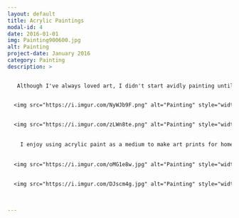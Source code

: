 ```yaml
---
layout: default
title: Acrylic Paintings
modal-id: 4
date: 2016-01-01
img: Painting900600.jpg
alt: Painting
project-date: January 2016
category: Painting
description: >


   Although I've always loved art, I didn't start avidly painting until spring 2016. This first painting pictured above, was my first landscape I ever did in 2016, painted from a photo I took at the Minnesota Landscape Arboretum. 


  <img src="https://i.imgur.com/NyWJb9F.png" alt="Painting" style="width: 80%;"/>
    
    
  <img src="https://i.imgur.com/zLWn8te.png" alt="Painting" style="width: 80%;"/>
  
  
    I enjoy using acrylic paint as a medium to make art prints for home decor as well as painting more traditional abstract, landscape, portrait, and still-life works for hobby.
    
    
  <img src="https://i.imgur.com/oMG1e8w.jpg" alt="Painting" style="width: 80%;"/>
  
  
  <img src="https://i.imgur.com/DJscm4g.jpg" alt="Painting" style="width: 80%;"/>
  
  

---
```

